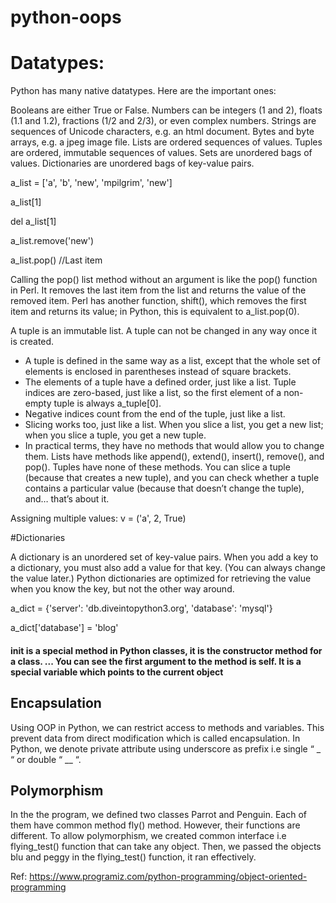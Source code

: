 # python-oops

# Datatypes:

Python has many native datatypes. Here are the important ones:

Booleans are either True or False.
Numbers can be integers (1 and 2), floats (1.1 and 1.2), fractions (1/2 and 2/3), or even complex numbers.
Strings are sequences of Unicode characters, e.g. an html document.
Bytes and byte arrays, e.g. a jpeg image file.
Lists are ordered sequences of values.
Tuples are ordered, immutable sequences of values.
Sets are unordered bags of values.
Dictionaries are unordered bags of key-value pairs.

a_list = ['a', 'b', 'new', 'mpilgrim', 'new']

a_list[1]

del a_list[1]

a_list.remove('new')

a_list.pop() //Last item

Calling the pop() list method without an argument is like the pop() function in Perl. It removes the last item from the list and returns the value of the removed item. Perl has another function, shift(), which removes the first item and returns its value; in Python, this is equivalent to a_list.pop(0).


A tuple is an immutable list. A tuple can not be changed in any way once it is created.
- A tuple is defined in the same way as a list, except that the whole set of elements is enclosed in parentheses instead of square brackets.
- The elements of a tuple have a defined order, just like a list. Tuple indices are zero-based, just like a list, so the first element of a non-empty tuple is always a_tuple[0].
- Negative indices count from the end of the tuple, just like a list.
- Slicing works too, just like a list. When you slice a list, you get a new list; when you slice a tuple, you get a new tuple.
- In practical terms, they have no methods that would allow you to change them. Lists have methods like append(), extend(), insert(), remove(), and pop(). Tuples have none of these methods. You can slice a tuple (because that creates a new tuple), and you can check whether a tuple contains a particular value (because that doesn’t change the tuple), and… that’s about it.

Assigning multiple values:
v = ('a', 2, True)

#Dictionaries

A dictionary is an unordered set of key-value pairs. When you add a key to a dictionary, you must also add a value for that key. (You can always change the value later.) Python dictionaries are optimized for retrieving the value when you know the key, but not the other way around.

a_dict = {'server': 'db.diveintopython3.org', 'database': 'mysql'}

a_dict['database'] = 'blog'

#### __init__ is a special method in Python classes, it is the constructor method for a class. ... You can see the first argument to the method is self. It is a special variable which points to the current object

## Encapsulation
Using OOP in Python, we can restrict access to methods and variables. This prevent data from direct modification which is called encapsulation. In Python, we denote private attribute using underscore as prefix i.e single “ _ “ or double “ __ “.

## Polymorphism
In the the program, we defined two classes Parrot and Penguin. Each of them have common method fly() method. However, their functions are different. To allow polymorphism, we created common interface i.e flying_test() function that can take any object. Then, we passed the objects blu and peggy in the flying_test() function, it ran effectively.

Ref: https://www.programiz.com/python-programming/object-oriented-programming
